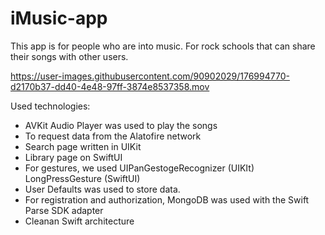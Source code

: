 # iMusic-app

This app is for people who are into music. For rock schools that can share their songs with other users.

https://user-images.githubusercontent.com/90902029/176994770-d2170b37-dd40-4e48-97ff-3874e8537358.mov

Used technologies:

* AVKit Audio Player was used to play the songs
* To request data from the Alatofire network
* Search page written in UIKit
* Library page on SwiftUI
* For gestures, we used UIPanGestogeRecognizer (UIKIt) LongPressGesture (SwiftUI)
* User Defaults was used to store data.
* For registration and authorization, MongoDB was used with the Swift Parse SDK adapter
* Cleanan Swift architecture
